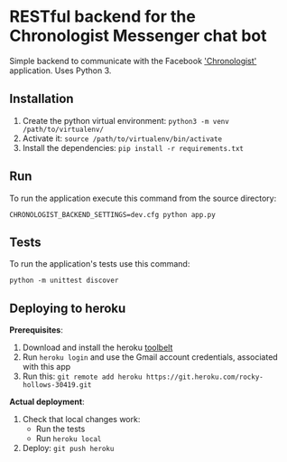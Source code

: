 # RESTful backend for the Chronologist Messenger chat bot

Simple backend to communicate with the Facebook ['Chronologist'](https://developers.facebook.com/sa/apps/1601541363492911) application. Uses Python 3.

## Installation

1. Create the python virtual environment: `python3 -m venv /path/to/virtualenv/`
2. Activate it: `source /path/to/virtualenv/bin/activate`
3. Install the dependencies: `pip install -r requirements.txt`

## Run

To run the application execute this command from the source directory:

`CHRONOLOGIST_BACKEND_SETTINGS=dev.cfg python app.py`

## Tests

To run the application's tests use this command:

`python -m unittest discover`

## Deploying to heroku

__Prerequisites__:

1. Download and install the heroku [toolbelt](https://toolbelt.heroku.com/)
2. Run `heroku login` and use the Gmail account credentials, associated with this app
3. Run this: `git remote add heroku https://git.heroku.com/rocky-hollows-30419.git`

__Actual deployment__:

1. Check that local changes work:
    * Run the tests
    * Run `heroku local`
2. Deploy: `git push heroku`

